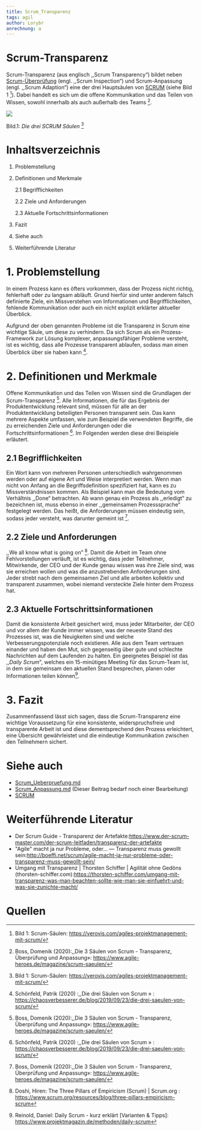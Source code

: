 ```yaml
---
title: Scrum_Transparenz
tags: agil
author: Lorybr
anrechnung: a
---
```

# Scrum-Transparenz
Scrum-Transparenz (aus englisch ,,Scrum Transparency“) bildet neben [Scrum-Überprüfung](https://github.com/ManagingProjectsSuccessfully/ManagingProjectsSuccessfully.github.io/blob/main/kb/Scrum_Ueberpruefung.md) (engl. ,,Scrum Inspection“) und Scrum-Anpassung (engl. ,,Scrum Adaption“) eine der drei Hauptsäulen von [SCRUM](https://github.com/ManagingProjectsSuccessfully/ManagingProjectsSuccessfully.github.io/blob/main/kb/SCRUM.md) (siehe Bild 1 [^5]). Dabei handelt es sich um die offene Kommunikation und das Teilen von Wissen, sowohl innerhalb als auch außerhalb des Teams [^1].


  <img src="https://github.com/Lorybr/ManagingProjectsSuccessfully.github.io/blob/main/kb/Scrum_Transparenz/Bild.png"/>

 Bild.1: *Die drei SCRUM Säulen* [^5]


# Inhaltsverzeichnis 

1. Problemstellung
2. Definitionen und Merkmale

    2.1 Begrifflichkeiten
  
    2.2 Ziele und Anforderungen
  
    2.3 Aktuelle Fortschrittsinformationen
  
3. Fazit
4. Siehe auch
5. Weiterführende Literatur



# 1. Problemstellung

In einem Prozess kann es öfters vorkommen, dass der Prozess nicht richtig, fehlerhaft oder zu langsam abläuft. Grund hierfür sind unter anderem falsch definierte Ziele, ein Missverstehen von Informationen und Begrifflichkeiten, fehlende Kommunikation oder auch ein nicht explizit erklärter aktueller Überblick.

Aufgrund der oben genannten Probleme ist die Transparenz in Scrum eine wichtige Säule, um diese zu verhindern. Da sich Scrum als ein Prozess-Framework zur Lösung komplexer, anpassungsfähiger Probleme versteht, ist es wichtig, dass alle Prozesse transparent ablaufen, sodass man einen Überblick über sie haben kann [^2].


# 2. Definitionen und Merkmale
Offene Kommunikation und das Teilen von Wissen sind die Grundlagen der Scrum-Transparenz [^1]. Alle Informationen, die für das Ergebnis der Produktentwicklung relevant sind, müssen für alle an der Produktentwicklung beteiligten Personen transparent sein. Das kann mehrere Aspekte umfassen, wie zum Beispiel die verwendeten Begriffe, die zu erreichenden Ziele und Anforderungen oder die Fortschrittsinformationen [^2]. Im Folgenden werden diese drei Beispiele erläutert.



## 2.1	Begrifflichkeiten

 Ein Wort kann von mehreren Personen unterschiedlich wahrgenommen werden oder auf eigene Art und Weise interpretiert werden. Wenn man nicht von Anfang an die Begriffsdefinition spezifiziert hat, kann es zu Missverständnissen kommen. Als Beispiel kann man die Bedeutung vom Verhältnis ,,Done“ betrachten. Ab wann genau ein Prozess als ,,erledigt“ zu bezeichnen ist, muss ebenso in einer ,,gemeinsamen Prozesssprache“ festgelegt werden. Das heißt, die Anforderungen müssen eindeutig sein, sodass jeder versteht, was darunter gemeint ist [^1].

## 2.2	Ziele und Anforderungen

,,We all know what is going on” [^3]. Damit die Arbeit im Team ohne Fehlvorstellungen verläuft, ist es wichtig, dass jeder Teilnehmer, Mitwirkende, der CEO und der Kunde genau wissen was ihre Ziele sind, was sie erreichen wollen und was die anzustrebenden Anforderungen sind. Jeder strebt nach dem gemeinsamen Ziel und alle arbeiten kollektiv und transparent zusammen, wobei niemand versteckte Ziele hinter dem Prozess hat.

## 2.3	Aktuelle Fortschrittsinformationen

Damit die konsistente Arbeit gesichert wird, muss jeder Mitarbeiter, der CEO und vor allem der Kunde immer wissen, was der neueste Stand des Prozesses ist, was die Neuigkeiten sind und welche Verbesserungspotenziale noch existieren. Alle aus dem Team vertrauen einander und haben den Mut, sich gegenseitig über gute und schlechte Nachrichten auf dem Laufenden zu halten. Ein geeignetes Beispiel ist das ,,*Daily Scrum*", welches ein 15-minütiges Meeting für das Scrum-Team ist, in dem sie gemeinsam den aktuellen Stand besprechen, planen oder Informationen teilen können[^4].

# 3. Fazit

Zusammenfassend lässt sich sagen, dass die Scrum-Transparenz eine wichtige Voraussetzung für eine konsistente, widerspruchsfreie und transparente Arbeit ist und diese dementsprechend den Prozess erleichtert, eine Übersicht gewährleistet und die eindeutige Kommunikation zwischen den Teilnehmern sichert.


# Siehe auch

* [Scrum_Ueberpruefung.md](https://github.com/ManagingProjectsSuccessfully/ManagingProjectsSuccessfully.github.io/blob/main/kb/Scrum_Ueberpruefung.md)
* [Scrum_Anpassung.md](https://github.com/ManagingProjectsSuccessfully/ManagingProjectsSuccessfully.github.io/blob/main/kb/Scrum_Anpassung.md) (Dieser Beitrag bedarf noch einer Bearbeitung)
* [SCRUM](https://github.com/ManagingProjectsSuccessfully/ManagingProjectsSuccessfully.github.io/blob/main/kb/SCRUM.md)


# Weiterführende Literatur

*  Der Scrum Guide - Transparenz der Artefakte:https://www.der-scrum-master.com/der-scrum-leitfaden/transparenz-der-artefakte
* "Agile" macht ja nur Probleme, oder… — Transparenz muss gewollt sein:http://boeffi.net/scrum/agile-macht-ja-nur-probleme-oder-transparenz-muss-gewollt-sein/
* 	Umgang mit Transparenz | Thorsten Schiffer | Agilität ohne Gedöns (thorsten-schiffer.com):https://thorsten-schiffer.com/umgang-mit-transparenz-was-man-beachten-sollte-wie-man-sie-einfuehrt-und-was-sie-zunichte-macht/


# Quellen

[^1]: Boss, Domenik (2020):,,Die 3 Säulen von Scrum - Transparenz, Überprüfung und Anpassung»: https://www.agile-heroes.de/magazine/scrum-saeulen/
[^2]:  Schönfeld, Patrik (2020) :,,Die drei Säulen von Scrum » : https://chaosverbesserer.de/blog/2019/09/23/die-drei-saeulen-von-scrum/
[^3]: Doshi, Hiren: The Three Pillars of Empiricism (Scrum) | Scrum.org : https://www.scrum.org/resources/blog/three-pillars-empiricism-scrum
[^4]: Reinold, Daniel: Daily Scrum - kurz erklärt [Varianten & Tipps]: https://www.projektmagazin.de/methoden/daily-scrum
[^5]: Bild 1: Scrum-Säulen: https://verovis.com/agiles-projektmanagement-mit-scrum/

